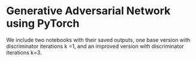 # Generative Adversarial Network using PyTorch

We include two notebooks with their saved outputs, one base version with discriminator iterations k =1, and an improved version with discriminator iterations k=3.
